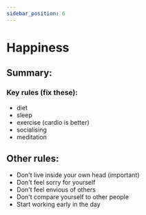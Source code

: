 ```yaml
---
sidebar_position: 6
---
```


# Happiness

## Summary:



### Key rules (fix these):

* diet
* sleep
* exercise (cardio is better)
* socialising
* meditation

## Other rules:

* Don't live inside your own head (important)
* Don't feel sorry for yourself 
* Don't feel envious of others
* Don't compare yourself to other people
* Start working early in the day





